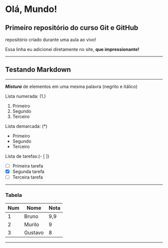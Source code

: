 # Olá, Mundo!
## Primeiro repositório do curso Git e GitHub
repositório criado durante uma aula ao vivo!

Essa linha eu adicionei diretamente no site, **que impressionante!**

---
## Testando Markdown
---
__*Mistura*__ de elementos em uma mesma palavra (negrito e itálico)

Lista numerada: (1.)

1. Primeiro
1. Segundo
1. Terceiro

Lista demarcada: (*)

* Primeiro
* Segundo
* Terceiro

Lista de tarefas:(- [ ])

- [ ] Primeira tarefa
- [x] Segunda tarefa
- [ ] Terceira tarefa

---

### Tabela

Num | Nome | Nota
---|---|---
1 | Bruno | 9,9
2 | Murilo | 9
3 | Gustavo | 8

---

